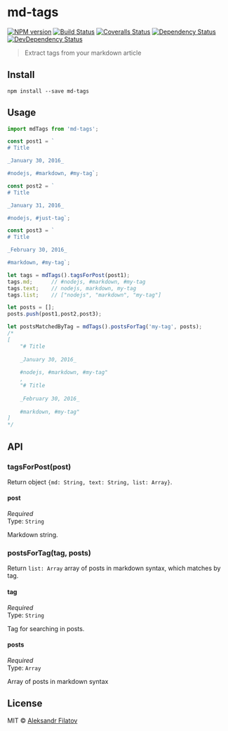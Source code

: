 # md-tags

[![NPM version][npm-image]][npm-url]
[![Build Status][travis-image]][travis-url]
[![Coveralls Status][coveralls-image]][coveralls-url]
[![Dependency Status][depstat-image]][depstat-url]
[![DevDependency Status][depstat-dev-image]][depstat-dev-url]

> Extract tags from your markdown article

## Install

    npm install --save md-tags

## Usage

```js
import mdTags from 'md-tags';

const post1 = `
# Title

_January 30, 2016_

#nodejs, #markdown, #my-tag`;

const post2 = `
# Title

_January 31, 2016_

#nodejs, #just-tag`;

const post3 = `
# Title

_February 30, 2016_

#markdown, #my-tag`;

let tags = mdTags().tagsForPost(post1);
tags.md;      // #nodejs, #markdown, #my-tag
tags.text;    // nodejs, markdown, my-tag
tags.list;    // ["nodejs", "markdown", "my-tag"]

let posts = [];
posts.push(post1,post2,post3);

let postsMatchedByTag = mdTags().postsForTag('my-tag', posts);
/*
[
    "# Title
    
    _January 30, 2016_
    
    #nodejs, #markdown, #my-tag"
    ,
    "# Title
    
    _February 30, 2016_
    
    #markdown, #my-tag"
]
*/

```

## API

### tagsForPost(post)

Return object `{md: String, text: String, list: Array}`.

#### post

*Required*  
Type: `String`

Markdown string.

### postsForTag(tag, posts)

Return `list: Array` array of posts in markdown syntax, which matches by tag.

#### tag

*Required*  
Type: `String`

Tag for searching in posts.

#### posts

*Required*  
Type: `Array`

Array of posts in markdown syntax

## License

MIT © [Aleksandr Filatov](https://alfilatov.com/)

[npm-url]: https://npmjs.org/package/md-tags
[npm-image]: https://img.shields.io/npm/v/md-tags.svg?style=flat-square

[travis-url]: https://travis-ci.org/greybax/md-tags
[travis-image]: https://img.shields.io/travis/greybax/md-tags/master.svg?style=flat-square

[coveralls-url]: https://coveralls.io/r/greybax/md-tags
[coveralls-image]: https://img.shields.io/coveralls/greybax/md-tags/master.svg?style=flat-square

[depstat-url]: https://david-dm.org/greybax/md-tags
[depstat-image]: https://david-dm.org/greybax/md-tags.svg?style=flat-square

[depstat-dev-url]: https://david-dm.org/greybax/md-tags
[depstat-dev-image]: https://david-dm.org/greybax/md-tags/dev-status.svg?style=flat-square